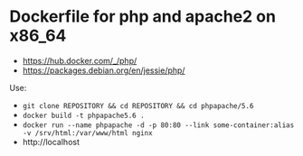 # Dockerfile for php and apache2 on x86_64
* https://hub.docker.com/_/php/
* https://packages.debian.org/en/jessie/php/

Use:
* ``` git clone REPOSITORY && cd REPOSITORY && cd phpapache/5.6 ```
* ``` docker build -t phpapache5.6 . ``` 
* ``` docker run --name phpapache -d -p 80:80 --link some-container:alias -v /srv/html:/var/www/html nginx ``` 
* http://localhost 
